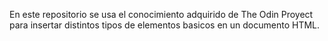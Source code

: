 En este repositorio se usa el conocimiento adquirido de The Odin Proyect para insertar distintos tipos de elementos basicos en un documento HTML.
